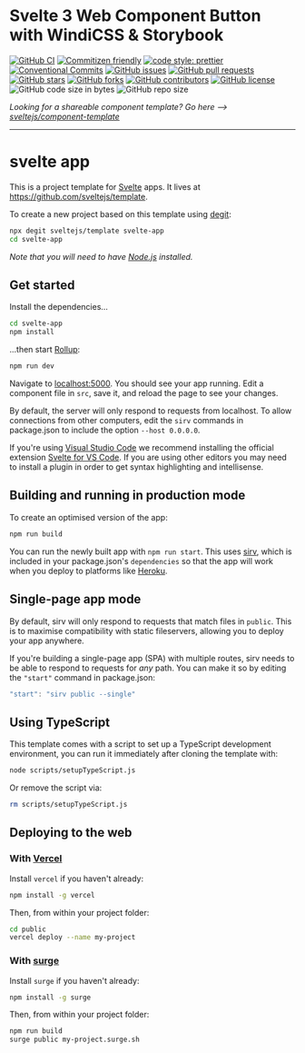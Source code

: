 # Svelte 3 Web Component Button with WindiCSS & Storybook

[![GitHub CI](https://github.com/smarlhens/svelte3-web-component-button/workflows/CI/badge.svg)](https://github.com/smarlhens/svelte3-web-component-button/actions?query=workflow%3ACI)
[![Commitizen friendly](https://img.shields.io/badge/commitizen-friendly-brightgreen.svg)](http://commitizen.github.io/cz-cli/)
[![code style: prettier](https://img.shields.io/badge/code_style-prettier-ff69b4.svg)](https://github.com/prettier/prettier)
[![Conventional Commits](https://img.shields.io/badge/Conventional%20Commits-1.0.0-yellow.svg)](https://conventionalcommits.org)
[![GitHub issues](https://img.shields.io/github/issues/smarlhens/svelte3-web-component-button)](https://github.com/smarlhens/svelte3-web-component-button/issues)
[![GitHub pull requests](https://img.shields.io/github/issues-pr/smarlhens/svelte3-web-component-button)](https://github.com/smarlhens/svelte3-web-component-button/pulls)
[![GitHub stars](https://img.shields.io/github/stars/smarlhens/svelte3-web-component-button)](https://github.com/smarlhens/svelte3-web-component-button/stargazers)
[![GitHub forks](https://img.shields.io/github/forks/smarlhens/svelte3-web-component-button)](https://github.com/smarlhens/svelte3-web-component-button/network)
[![GitHub contributors](https://img.shields.io/github/contributors/smarlhens/svelte3-web-component-button)](https://github.com/smarlhens/svelte3-web-component-button/graphs/contributors)
[![GitHub license](https://img.shields.io/github/license/smarlhens/svelte3-web-component-button)](https://github.com/smarlhens/svelte3-web-component-button)
![GitHub code size in bytes](https://img.shields.io/github/languages/code-size/smarlhens/svelte3-web-component-button)
![GitHub repo size](https://img.shields.io/github/repo-size/smarlhens/svelte3-web-component-button)


*Looking for a shareable component template? Go here --> [sveltejs/component-template](https://github.com/sveltejs/component-template)*

---

# svelte app

This is a project template for [Svelte](https://svelte.dev) apps. It lives at https://github.com/sveltejs/template.

To create a new project based on this template using [degit](https://github.com/Rich-Harris/degit):

```bash
npx degit sveltejs/template svelte-app
cd svelte-app
```

*Note that you will need to have [Node.js](https://nodejs.org) installed.*


## Get started

Install the dependencies...

```bash
cd svelte-app
npm install
```

...then start [Rollup](https://rollupjs.org):

```bash
npm run dev
```

Navigate to [localhost:5000](http://localhost:5000). You should see your app running. Edit a component file in `src`, save it, and reload the page to see your changes.

By default, the server will only respond to requests from localhost. To allow connections from other computers, edit the `sirv` commands in package.json to include the option `--host 0.0.0.0`.

If you're using [Visual Studio Code](https://code.visualstudio.com/) we recommend installing the official extension [Svelte for VS Code](https://marketplace.visualstudio.com/items?itemName=svelte.svelte-vscode). If you are using other editors you may need to install a plugin in order to get syntax highlighting and intellisense.

## Building and running in production mode

To create an optimised version of the app:

```bash
npm run build
```

You can run the newly built app with `npm run start`. This uses [sirv](https://github.com/lukeed/sirv), which is included in your package.json's `dependencies` so that the app will work when you deploy to platforms like [Heroku](https://heroku.com).


## Single-page app mode

By default, sirv will only respond to requests that match files in `public`. This is to maximise compatibility with static fileservers, allowing you to deploy your app anywhere.

If you're building a single-page app (SPA) with multiple routes, sirv needs to be able to respond to requests for *any* path. You can make it so by editing the `"start"` command in package.json:

```js
"start": "sirv public --single"
```

## Using TypeScript

This template comes with a script to set up a TypeScript development environment, you can run it immediately after cloning the template with:

```bash
node scripts/setupTypeScript.js
```

Or remove the script via:

```bash
rm scripts/setupTypeScript.js
```

## Deploying to the web

### With [Vercel](https://vercel.com)

Install `vercel` if you haven't already:

```bash
npm install -g vercel
```

Then, from within your project folder:

```bash
cd public
vercel deploy --name my-project
```

### With [surge](https://surge.sh/)

Install `surge` if you haven't already:

```bash
npm install -g surge
```

Then, from within your project folder:

```bash
npm run build
surge public my-project.surge.sh
```
